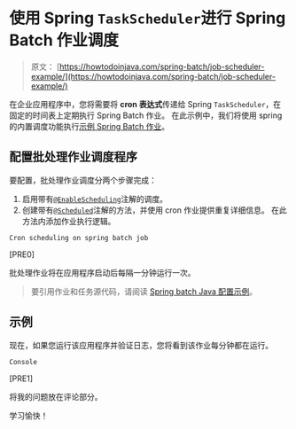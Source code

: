# 使用 Spring `TaskScheduler`进行 Spring Batch 作业调度

> 原文： [https://howtodoinjava.com/spring-batch/job-scheduler-example/](https://howtodoinjava.com/spring-batch/job-scheduler-example/)

在企业应用程序中，您将需要将 **cron 表达式**传递给 Spring `TaskScheduler`，在固定的时间表上定期执行 Spring Batch 作业。 在此示例中，我们将使用 spring 的内置调度功能执行[示例 Spring Batch 作业](https://howtodoinjava.com/spring-batch/java-config-multiple-steps/)。

## 配置批处理作业调度程序

要配置，批处理作业调度分两个步骤完成：

1.  启用带有[`@EnableScheduling`](https://docs.spring.io/spring-framework/docs/current/javadoc-api/org/springframework/scheduling/annotation/EnableScheduling.html)注解的调度。
2.  创建带有[`@Scheduled`](https://docs.spring.io/spring-framework/docs/current/javadoc-api/org/springframework/scheduling/annotation/Scheduled.html)注解的方法，并使用 cron 作业提供重复详细信息。 在此方法内添加作业执行逻辑。

`Cron scheduling on spring batch job`

[PRE0]

批处理作业将在应用程序启动后每隔一分钟运行一次。

> 要引用作业和任务源代码，请阅读 [Spring batch Java 配置示例](https://howtodoinjava.com/spring-batch/java-config-multiple-steps/)。

## 示例

现在，如果您运行该应用程序并验证日志，您将看到该作业每分钟都在运行。

`Console`

[PRE1]

将我的问题放在评论部分。

学习愉快！